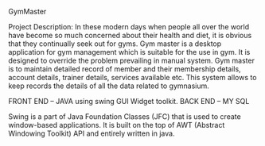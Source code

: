 GymMaster


Project Description: In these modern days when people all over the world have become so much concerned about their health and diet, 
it is obvious that they continually seek out for gyms. Gym master is a desktop application for gym management which is suitable for 
the use in gym. It is designed to override the problem prevailing in manual system. Gym master is to maintain detailed record of member 
and their membership details, account details, trainer details, services available etc. This system allows to keep records the details 
of all the data related to gymnasium. 

FRONT END – JAVA using swing GUI Widget toolkit. BACK END – MY SQL

Swing is a part of Java Foundation Classes (JFC) that is used to create window-based applications. 
It is built on the top of AWT (Abstract Windowing Toolkit) API and entirely written in java.
